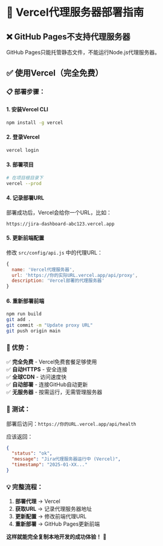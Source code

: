 # 🚀 Vercel代理服务器部署指南

## ❌ GitHub Pages不支持代理服务器
GitHub Pages只能托管静态文件，不能运行Node.js代理服务器。

## ✅ 使用Vercel（完全免费）

### 📋 部署步骤：

#### 1. 安装Vercel CLI
```bash
npm install -g vercel
```

#### 2. 登录Vercel
```bash
vercel login
```

#### 3. 部署项目
```bash
# 在项目根目录下
vercel --prod
```

#### 4. 记录部署URL
部署成功后，Vercel会给你一个URL，比如：
```
https://jira-dashboard-abc123.vercel.app
```

#### 5. 更新前端配置
修改 `src/config/api.js` 中的代理URL：
```javascript
{
  name: 'Vercel代理服务器',
  url: 'https://你的实际URL.vercel.app/api/proxy',
  description: 'Vercel部署的代理服务器'
}
```

#### 6. 重新部署前端
```bash
npm run build
git add .
git commit -m "Update proxy URL"
git push origin main
```

### 🎯 优势：

✅ **完全免费** - Vercel免费套餐足够使用  
✅ **自动HTTPS** - 安全连接  
✅ **全球CDN** - 访问速度快  
✅ **自动部署** - 连接GitHub自动更新  
✅ **无服务器** - 按需运行，无需管理服务器

### 🔧 测试：

部署后访问：`https://你的URL.vercel.app/api/health`

应该返回：
```json
{
  "status": "ok",
  "message": "Jira代理服务器运行中 (Vercel)",
  "timestamp": "2025-01-XX..."
}
```

### 💡 完整流程：

1. **部署代理** → Vercel
2. **获取URL** → 记录代理服务器地址  
3. **更新配置** → 修改前端代理URL
4. **重新部署** → GitHub Pages更新前端

**这样就能完全复制本地开发的成功体验！** 🎊

